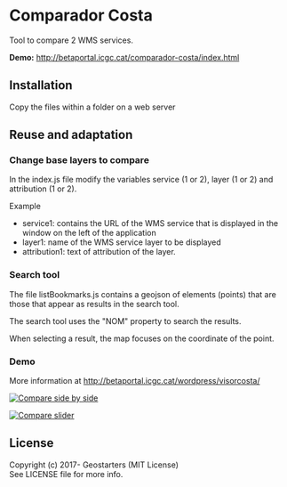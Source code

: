 # Comparador Costa

Tool to compare 2 WMS services. 

**Demo:** http://betaportal.icgc.cat/comparador-costa/index.html

## Installation
Copy the files within a folder on a web server

## Reuse and adaptation

### Change base layers to compare
In the index.js file modify the variables service (1 or 2), layer (1 or 2) and attribution (1 or 2).

Example
- service1: contains the URL of the WMS service that is displayed in the window on the left of the application
- layer1: name of the WMS service layer to be displayed
- attribution1: text of attribution of the layer.

### Search tool

The file listBookmarks.js contains a geojson of elements (points) that are those that appear as results in the search tool.

The search tool uses the "NOM" property to search the results.

When selecting a result, the map focuses on the coordinate of the point.

### Demo

More information at http://betaportal.icgc.cat/wordpress/visorcosta/

[![Compare side by side](http://betaportal.icgc.cat/wordpress/wp-content/uploads/2017/01/Comparador_costa_2.jpg)](http://betaportal.icgc.cat/comparador-costa/index.html)

[![Compare slider](http://betaportal.icgc.cat/wordpress/wp-content/uploads/2017/01/Comparador_costa_3.jpg)](http://betaportal.icgc.cat/comparador-costa/index.html)

## License

Copyright (c) 2017- Geostarters (MIT License)  
See LICENSE file for more info.